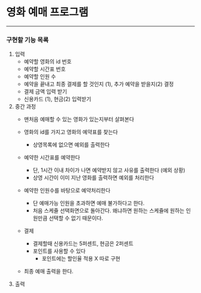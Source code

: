 # 영화 예매 프로그램
---

### 구현할 기능 목록

1. 입력
    - 예약할 영화의 id 번호
    - 예약할 시간표 번호
    - 예약할 인원 수
    - 예약을 끝내고 최종 결제를 할 것인지 (1), 추가 예약을 받을지(2) 결정
    - 결제 금액 입력 받기
    - 신용카드 (1), 현금(2) 입력받기
2. 중간 과정
    - 맨처음 예매할 수 있는 영화가 있는지부터 살펴본다
    - 영화의 id를 가지고 영화의 예약표를 찾는다
        - 상영목록에 없으면 예외를 출력한다
    - 예약한 시간표를 예약한다
        - 단, 1시간 이내 차이가 나면 예약받지 않고 사유를 출력한다 (예외 상황)
        - 상영 시간이 이미 지난 영화를 출력하면 예외를 처리한다
    - 예약한 인원수를 바탕으로 예약처리한다
        - 단 예매가능 인원을 초과하면 예매 불가하다고 한다. 
        - 처음 스케쥴 선택화면으로 돌아간다. 왜냐하면 원하는 스케쥴에 원하는 인원만큼 선택할 수 없기 때문이다.
        
    - 결제
        - 결제할때 신용카드는 5퍼센트, 현금은 2퍼센트 
        - 포인트를 사용할 수 있다
            - 포인트에는 할인율 적용 X 따로 구현
        
    - 최종 예매 출력을 한다.
3. 출력